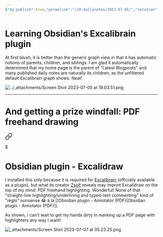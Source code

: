 ```yaml
---
{"dg-publish":true,"permalink":"/10-dailynotes/2023-07-05/","noteIcon":"2","created":"","updated":""}
---
```


# Learning Obsidian's Excalibrain plugin

At first blush, it is better than the generic graph view in that it has automatic notions of parents, children, and siblings. I am glad it automatically determined that my home page is the parent of "Latest Blogposts" and many published daily notes are naturally its children, as the unfiltered default Excalibrain graph shows. Neat!

![../_attachments/Screen Shot 2023-07-05 at 19.03.51.png](/img/user/_attachments/Screen%20Shot%202023-07-05%20at%2019.03.51.png)

---
# And getting a prize windfall: PDF freehand drawing


<div class="transclusion internal-embed is-loaded"><a class="markdown-embed-link" href="/obsidian-plugin-excalidraw/" aria-label="Open link"><svg xmlns="http://www.w3.org/2000/svg" width="24" height="24" viewBox="0 0 24 24" fill="none" stroke="currentColor" stroke-width="2" stroke-linecap="round" stroke-linejoin="round" class="svg-icon lucide-link"><path d="M10 13a5 5 0 0 0 7.54.54l3-3a5 5 0 0 0-7.07-7.07l-1.72 1.71"></path><path d="M14 11a5 5 0 0 0-7.54-.54l-3 3a5 5 0 0 0 7.07 7.07l1.71-1.71"></path></svg></a><div class="markdown-embed">

$<div class="markdown-embed-title">

# Obsidian plugin - Excalidraw

</div>



I installed this only because it is required for [Excalibrain](https://www.youtube.com/watch?v=rk3K4mlgOMM&list=PL6mqgtMZ4NP3dJlJLxqVm1rd3y-lWklLu) (officially available as a plugin), but what its creator [Zsolt](https://www.youtube.com/watch?v=o2BD73hbUWk) reveals may imprint Excalidraw on the top of my mind: PDF freehand highlighting. Wonderful! None of that "straight-line highlighting/underlining and typed-text commenting" kind of "règlo" nonsense 😂 à la [[Obsidian plugin - Annotator (PDF)\|Obsidian plugin - Annotator (PDF)]].

As shown, I can't wait to get my hands dirty in marking up a PDF page with highlighters any way I want!

![_attachments/Screen Shot 2023-07-07 at 05.23.25.png](/img/user/_attachments/Screen%20Shot%202023-07-07%20at%2005.23.25.png)


</div></div>
